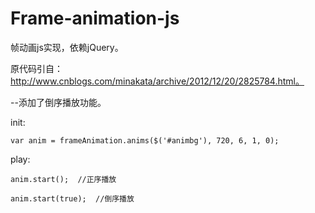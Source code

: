# Frame-animation-js

帧动画js实现，依赖jQuery。

原代码引自：http://www.cnblogs.com/minakata/archive/2012/12/20/2825784.html。

--添加了倒序播放功能。

init:

	var anim = frameAnimation.anims($('#animbg'), 720, 6, 1, 0);
  
play:

	anim.start();  //正序播放
	
	anim.start(true);  //倒序播放
